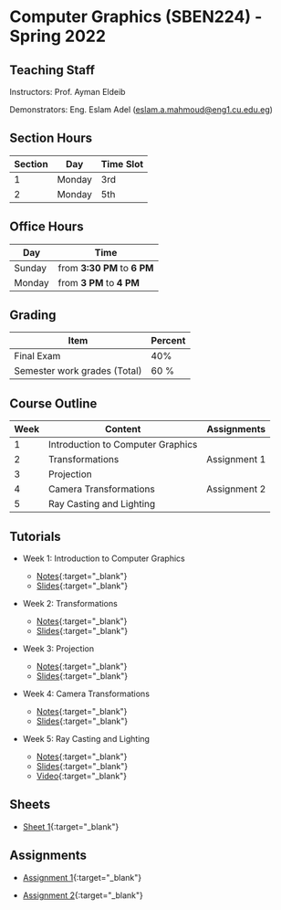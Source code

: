 # Computer  Graphics \(SBEN224\) - Spring 2022

## Teaching Staff

Instructors: Prof. Ayman Eldeib

Demonstrators:  Eng. Eslam Adel (eslam.a.mahmoud@eng1.cu.edu.eg)


## Section Hours

| Section | Day | Time Slot |
|---------|-----|-----------|
|   1     | Monday | 3rd |
|   2     | Monday | 5th |

## Office Hours

| Day | Time |
|-----|-----------|
| Sunday | from **3:30 PM** to **6 PM** |
| Monday | from **3 PM** to **4 PM** |

## Grading

| Item | Percent  |
|-----|-----------|
| Final Exam | 40%  |
| Semester work grades (Total) | 60 % |


## Course Outline

| Week | Content |  Assignments
|------|-----------------|-----|
|   1  | Introduction to Computer Graphics| |
|   2  | Transformations | Assignment 1|
|   3  | Projection | |
|   4  | Camera Transformations | Assignment 2 |
|   5   | Ray Casting and Lighting | |


## Tutorials

* Week 1: Introduction to Computer Graphics
    * [Notes](https://sbme-tutorials.github.io/CG-Notes/Spring2022/notes/1-week1.html){:target="_blank"}
    * [Slides](https://docs.google.com/presentation/d/1O-4sG8hZpKvP-oG0TUCdgwLs1Gj3IKG4_ZoAxSS-KKo/edit?usp=sharing){:target="_blank"}

* Week 2: Transformations
    * [Notes](https://sbme-tutorials.github.io/CG-Notes/Spring2022/notes/2-week2.html){:target="_blank"}
    * [Slides](https://sbme-tutorials.github.io/CG-Notes/Spring2022/presentations/2_Transformation/#1){:target="_blank"}

* Week 3: Projection
    * [Notes](https://sbme-tutorials.github.io/CG-Notes/Spring2022/notes/3-week3.html){:target="_blank"}
    * [Slides](https://sbme-tutorials.github.io/CG-Notes/Spring2022/presentations/3_Projection/#1){:target="_blank"}

* Week 4: Camera Transformations
    * [Notes](https://sbme-tutorials.github.io/CG-Notes/Spring2022/notes/4-week4.html){:target="_blank"}
    * [Slides](https://sbme-tutorials.github.io/CG-Notes/Spring2022/presentations/4_Camera/#1){:target="_blank"}

* Week 5: Ray Casting and Lighting 
    * [Notes](https://sbme-tutorials.github.io/CG-Notes/Spring2022/notes/5-week5.html){:target="_blank"}
    * [Slides](https://sbme-tutorials.github.io/CG-Notes/Spring2022/presentations/5_Lighting/#1){:target="_blank"}
    * [Video](https://drive.google.com/file/d/19kTDuLB_gYc-2UuwullTnXHIjOyi2QhK/view?usp=sharing){:target="_blank"}

## Sheets

* [Sheet 1](https://sbme-tutorials.github.io/CG-Notes/Spring2022/notes/Sheet1.pdf){:target="_blank"}


## Assignments

* [Assignment 1](https://sbme-tutorials.github.io/CG-Notes/Spring2022/assignments/assignment1.html){:target="_blank"}

* [Assignment 2](https://sbme-tutorials.github.io/CG-Notes/Spring2022/assignments/assignment2.html){:target="_blank"}